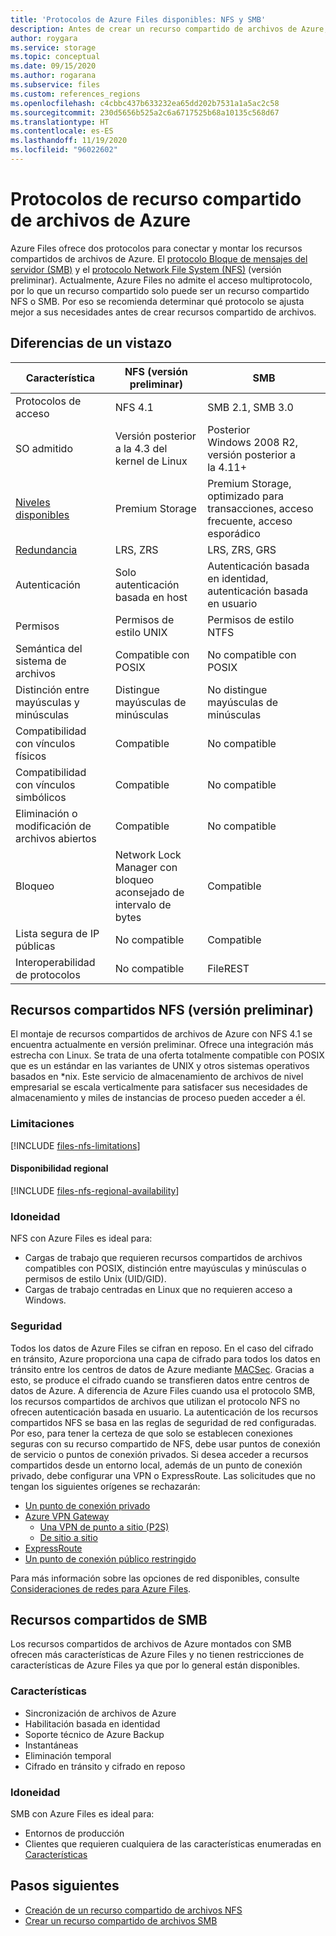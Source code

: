 ```yaml
---
title: 'Protocolos de Azure Files disponibles: NFS y SMB'
description: Antes de crear un recurso compartido de archivos de Azure, conozca los protocolos disponibles, como Bloque de mensajes del servidor (SMB) y Sistema de archivos de red (NFS).
author: roygara
ms.service: storage
ms.topic: conceptual
ms.date: 09/15/2020
ms.author: rogarana
ms.subservice: files
ms.custom: references_regions
ms.openlocfilehash: c4cbbc437b633232ea65dd202b7531a1a5ac2c58
ms.sourcegitcommit: 230d5656b525a2c6a6717525b68a10135c568d67
ms.translationtype: HT
ms.contentlocale: es-ES
ms.lasthandoff: 11/19/2020
ms.locfileid: "96022602"
---
```

# <a name="azure-file-share-protocols"></a>Protocolos de recurso compartido de archivos de Azure

Azure Files ofrece dos protocolos para conectar y montar los recursos compartidos de archivos de Azure. El [protocolo Bloque de mensajes del servidor (SMB)](/windows/win32/fileio/microsoft-smb-protocol-and-cifs-protocol-overview) y el [protocolo Network File System (NFS)](https://en.wikipedia.org/wiki/Network_File_System) (versión preliminar). Actualmente, Azure Files no admite el acceso multiprotocolo, por lo que un recurso compartido solo puede ser un recurso compartido NFS o SMB. Por eso se recomienda determinar qué protocolo se ajusta mejor a sus necesidades antes de crear recursos compartido de archivos.

## <a name="differences-at-a-glance"></a>Diferencias de un vistazo

|Característica  |NFS (versión preliminar)  |SMB  |
|---------|---------|---------|
|Protocolos de acceso     |NFS 4.1         |SMB 2.1, SMB 3.0         |
|SO admitido     |Versión posterior a la 4.3 del kernel de Linux         |Posterior Windows 2008 R2, versión posterior a la 4.11+         |
|[Niveles disponibles](storage-files-planning.md#storage-tiers)     |Premium Storage         |Premium Storage, optimizado para transacciones, acceso frecuente, acceso esporádico         |
|[Redundancia](storage-files-planning.md#redundancy)     |LRS, ZRS         |LRS, ZRS, GRS         |
|Autenticación     |Solo autenticación basada en host        |Autenticación basada en identidad, autenticación basada en usuario         |
|Permisos     |Permisos de estilo UNIX         |Permisos de estilo NTFS         |
|Semántica del sistema de archivos     |Compatible con POSIX         |No compatible con POSIX         |
|Distinción entre mayúsculas y minúsculas     |Distingue mayúsculas de minúsculas         |No distingue mayúsculas de minúsculas         |
|Compatibilidad con vínculos físicos     |Compatible         |No compatible         |
|Compatibilidad con vínculos simbólicos     |Compatible         |No compatible         |
|Eliminación o modificación de archivos abiertos     |Compatible         |No compatible         |
|Bloqueo     |Network Lock Manager con bloqueo aconsejado de intervalo de bytes         |Compatible         |
|Lista segura de IP públicas | No compatible | Compatible|
|Interoperabilidad de protocolos| No compatible | FileREST|

## <a name="nfs-shares-preview"></a>Recursos compartidos NFS (versión preliminar)

El montaje de recursos compartidos de archivos de Azure con NFS 4.1 se encuentra actualmente en versión preliminar. Ofrece una integración más estrecha con Linux. Se trata de una oferta totalmente compatible con POSIX que es un estándar en las variantes de UNIX y otros sistemas operativos basados en *nix. Este servicio de almacenamiento de archivos de nivel empresarial se escala verticalmente para satisfacer sus necesidades de almacenamiento y miles de instancias de proceso pueden acceder a él.

### <a name="limitations"></a>Limitaciones

[!INCLUDE [files-nfs-limitations](../../../includes/files-nfs-limitations.md)]

#### <a name="regional-availability"></a>Disponibilidad regional

[!INCLUDE [files-nfs-regional-availability](../../../includes/files-nfs-regional-availability.md)]

### <a name="best-suited"></a>Idoneidad

NFS con Azure Files es ideal para:

- Cargas de trabajo que requieren recursos compartidos de archivos compatibles con POSIX, distinción entre mayúsculas y minúsculas o permisos de estilo Unix (UID/GID).
- Cargas de trabajo centradas en Linux que no requieren acceso a Windows.

### <a name="security"></a>Seguridad

Todos los datos de Azure Files se cifran en reposo. En el caso del cifrado en tránsito, Azure proporciona una capa de cifrado para todos los datos en tránsito entre los centros de datos de Azure mediante [MACSec](https://en.wikipedia.org/wiki/IEEE_802.1AE). Gracias a esto, se produce el cifrado cuando se transfieren datos entre centros de datos de Azure. A diferencia de Azure Files cuando usa el protocolo SMB, los recursos compartidos de archivos que utilizan el protocolo NFS no ofrecen autenticación basada en usuario. La autenticación de los recursos compartidos NFS se basa en las reglas de seguridad de red configuradas. Por eso, para tener la certeza de que solo se establecen conexiones seguras con su recurso compartido de NFS, debe usar puntos de conexión de servicio o puntos de conexión privados. Si desea acceder a recursos compartidos desde un entorno local, además de un punto de conexión privado, debe configurar una VPN o ExpressRoute. Las solicitudes que no tengan los siguientes orígenes se rechazarán:

- [Un punto de conexión privado](storage-files-networking-overview.md#private-endpoints)
- [Azure VPN Gateway](../../vpn-gateway/vpn-gateway-about-vpngateways.md)
    - [Una VPN de punto a sitio (P2S)](../../vpn-gateway/point-to-site-about.md)
    - [De sitio a sitio](../../vpn-gateway/design.md#s2smulti)
- [ExpressRoute](../../expressroute/expressroute-introduction.md)
- [Un punto de conexión público restringido](storage-files-networking-overview.md#storage-account-firewall-settings)

Para más información sobre las opciones de red disponibles, consulte [Consideraciones de redes para Azure Files](storage-files-networking-overview.md).

## <a name="smb-shares"></a>Recursos compartidos de SMB

Los recursos compartidos de archivos de Azure montados con SMB ofrecen más características de Azure Files y no tienen restricciones de características de Azure Files ya que por lo general están disponibles.

### <a name="features"></a>Características

- Sincronización de archivos de Azure
- Habilitación basada en identidad
- Soporte técnico de Azure Backup
- Instantáneas
- Eliminación temporal
- Cifrado en tránsito y cifrado en reposo

### <a name="best-suited"></a>Idoneidad

SMB con Azure Files es ideal para:

- Entornos de producción
- Clientes que requieren cualquiera de las características enumeradas en [Características](#features)

## <a name="next-steps"></a>Pasos siguientes

- [Creación de un recurso compartido de archivos NFS](storage-files-how-to-create-nfs-shares.md)
- [Crear un recurso compartido de archivos SMB](storage-how-to-create-file-share.md)

